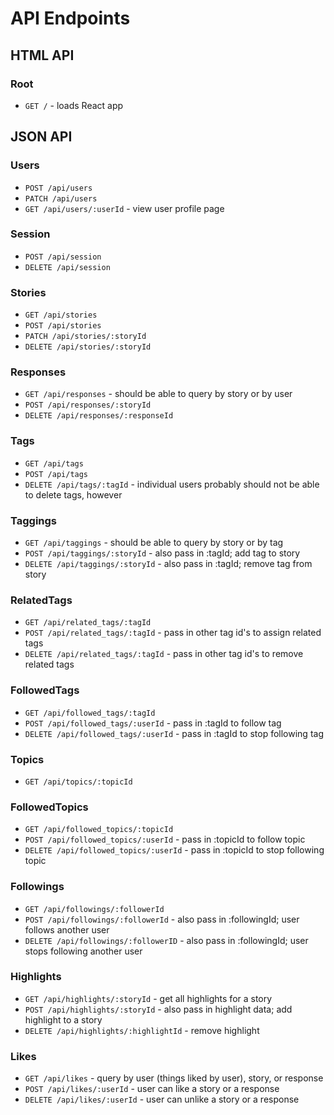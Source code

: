 # API Endpoints

## HTML API

### Root

- `GET /` - loads React app

## JSON API

### Users
- `POST /api/users`
- `PATCH /api/users`
- `GET /api/users/:userId` - view user profile page

### Session
- `POST /api/session`
- `DELETE /api/session`

### Stories
- `GET /api/stories`
- `POST /api/stories`
- `PATCH /api/stories/:storyId`
- `DELETE /api/stories/:storyId`

### Responses
- `GET /api/responses` - should be able to query by story or by user
- `POST /api/responses/:storyId`
- `DELETE /api/responses/:responseId`

### Tags
- `GET /api/tags`
- `POST /api/tags`
- `DELETE /api/tags/:tagId` - individual users probably should not be able to delete tags, however

### Taggings
- `GET /api/taggings` - should be able to query by story or by tag
- `POST /api/taggings/:storyId` - also pass in :tagId; add tag to story
- `DELETE /api/taggings/:storyId` - also pass in :tagId; remove tag from story

### RelatedTags
- `GET /api/related_tags/:tagId`
- `POST /api/related_tags/:tagId` - pass in other tag id's to assign related tags
- `DELETE /api/related_tags/:tagId` - pass in other tag id's to remove related tags

### FollowedTags
- `GET /api/followed_tags/:tagId`
- `POST /api/followed_tags/:userId` - pass in :tagId to follow tag
- `DELETE /api/followed_tags/:userId` - pass in :tagId to stop following tag

### Topics
- `GET /api/topics/:topicId`

### FollowedTopics
- `GET /api/followed_topics/:topicId`
- `POST /api/followed_topics/:userId` - pass in :topicId to follow topic
- `DELETE /api/followed_topics/:userId` - pass in :topicId to stop following topic

### Followings
- `GET /api/followings/:followerId`
- `POST /api/followings/:followerId` - also pass in :followingId; user follows another user
- `DELETE /api/followings/:followerID` - also pass in :followingId; user stops following another user

### Highlights
- `GET /api/highlights/:storyId` - get all highlights for a story
- `POST /api/highlights/:storyId` - also pass in highlight data; add highlight to a story
- `DELETE /api/highlights/:highlightId` - remove highlight

### Likes
- `GET /api/likes` - query by user (things liked by user), story, or response
- `POST /api/likes/:userId` - user can like a story or a response
- `DELETE /api/likes/:userId` - user can unlike a story or a response
